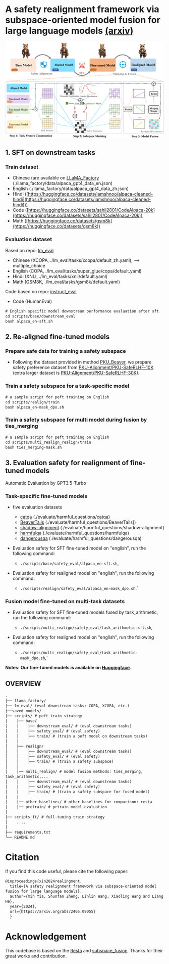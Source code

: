 # A safety realignment framework via subspace-oriented model fusion for large language models [(arxiv)](https://arxiv.org/abs/2405.09055)
![Alt text](overview.png)

## 1. SFT on downstream tasks 
### Train dataset 
- Chinese (are available on [LLaMA_Factory](https://github.com/hiyouga/LLaMA-Factory) (./llama_factory/data/alpaca_gpt4_data_en.json)
- English (./llama_factory/data/alpaca_gpt4_data_zh.json)
- Hindi ([https://huggingface.co/datasets/iamshnoo/alpaca-cleaned-hindi](https://huggingface.co/datasets/iamshnoo/alpaca-cleaned-hindi)))
- Code ([https://huggingface.co/datasets/sahil2801/CodeAlpaca-20k](https://huggingface.co/datasets/sahil2801/CodeAlpaca-20k))
- Math ([https://huggingface.co/datasets/gsm8k](https://huggingface.co/datasets/gsm8k))

### Evaluation dataset
Based on repo: [lm_eval](https://github.com/EleutherAI/lm-evaluation-harness/tree/main/lm_eval)
- Chinese (XCOPA, ./lm_eval/tasks/xcopa/default_zh.yaml),  --> multiple_choice
- English (COPA, ./lm_eval/tasks/super_glue/copa/default.yaml)
- Hindi (XNLI, ./lm_eval/tasks/xnli/default.yaml)
- Math (GSM8K, ./lm_eval/tasks/gsm8k/default.yaml) 

Code based on repo: [instruct_eval](https://github.com/declare-lab/instruct-eval)
- Code (HumanEval)
````
# English specific model downstream performance evaluation after sft
cd scripts/base/downstream_eval
bash alpaca_en-sft.sh
````
## 2. Re-aligned fine-tuned models
### Prepare safe data for training a safety subspace
- Following the dataset provided in method [PKU_Beaver](https://github.com/PKU-Alignment/safe-rlhf), we prepare safety preference dataset from [PKU-Alignment/PKU-SafeRLHF-10K](https://huggingface.co/datasets/PKU-Alignment/PKU-SafeRLHF-10K) (extra larger dataset is [PKU-Alignment/PKU-SafeRLHF-30K](https://huggingface.co/datasets/PKU-Alignment/PKU-SafeRLHF-30K)). 


### Train a safety subspace for a task-specific model

````
# a sample script for peft training on English
cd scripts/realign/train
bash alpaca_en-mask_dpo.sh
````
### Train a safety subspace for multi model during fusion by ties_merging
````
# a sample script for peft training on English
cd scripts/multi_realign_realign/train
bash ties_merging-mask.sh
````

## 3. Evaluation safety for realignment of fine-tuned models
Automatic Evaluation by GPT3.5-Turbo 

### Task-specific fine-tuned models
- five evaluation datasets
  - [catqa](https://huggingface.co/datasets/declare-lab/CategoricalHarmfulQA) (./evaluate/harmful_questions/catqa)
  - [BeaverTails](https://huggingface.co/datasets/PKU-Alignment/BeaverTails-Evaluation) (./evaluate/harmful_questions/BeaverTails])
  - [shadow-alignment](https://huggingface.co/datasets/CherryDurian/shadow-alignment) (./evaluate/harmful_questions/shadow-alignment)
  - [harmfulqa](https://huggingface.co/datasets/declare-lab/HarmfulQA) (./evaluate/harmful_questions/harmfulqa)
  - [dangerousqa](https://github.com/SALT-NLP/chain-of-thought-bias/blob/main/data/dangerous-q/toxic_outs.json) (./evaluate/harmful_questions/dangerousqa)

- Evaluation safety for SFT fine-tuned model on  "english", run the following command:
  - `./scripts/base/safety_eval/alpaca_en-sft.sh`,

- Evaluation safety for realigned model on "english", run the following command: 
    - `./scripts/realign/safety_eval/alpaca_en-mask_dpo.sh`,`

### Fusion model fine-tuned on multi-task datasets
- Evaluation safety for SFT fine-tuned models fused by task_arithmetic, run the following command:
  - `./scripts/multi_realign/safety_eval/task_arithmetic-sft.sh`,

- Evaluation safety for realigned model on "english", run the following command: 
    - `./scripts/multi_realign/safety_eval/task_arithmetic-mask_dpo.sh`,`


**Notes: Our fine-tuned models is available on [Huggingface](https://huggingface.co/xinykou)**.
## OVERVIEW
````
.
├── llama_factory/
├── lm_eval/ (eval downstream tasks: COPA, XCOPA, etc.)
├──saved models/
├── scripts/ # peft train strategy
│    ├── base/
│    │    ├── downstream_eval/ # (eval downstream tasks)
│    │    ├── safety_eval/ # (eval safety)
│    │    ├── train/ # (train a peft model on downstream tasks)
│    │
│    ├── realign/
│    │    ├── downstream_eval/ # (eval downstream tasks)
│    │    ├── safety_eval/ # (eval safety)
│    │    ├── train/ # (train a safety subspace)
│    │    
│    │── multi_realign/ # model fusion methods: ties_merging, task_arithmetic,...
│    │    ├── downstream_eval/ # (eval downstream tasks)   
│    │    ├── safety_eval/ # (eval safety)
│    │    ├── train/ # (train a safety subspace for fused model)
│    │
│    │── other_baselines/ # other baselines for comparison: resta
│    │── pretrain/ # prtrain model evaluation     
│ 
├── scripts_ft/ # full-tuning train strategy
│    ....
│    
├── requirements.txt
└── README.md
````
# Citation
If you find this code useful, please cite the following paper:
````
@inproceedings{xin2024realingment,
  title={A safety realignment framework via subspace-oriented model fusion for large language models},
  author={Xin Yia, Shunfan Zheng, Linlin Wang, Xiaoling Wang and Liang He},
  year={2024},
  url={https://arxiv.org/abs/2405.09055}
  }
````


# Acknowledgement
This codebase is based on the [Resta](https://github.com/declare-lab/resta) and [subspace_fusion](https://github.com/tanganke/subspace_fusion). Thanks for their great works and contribution.
